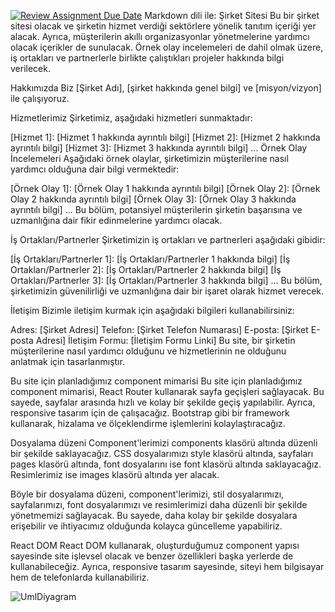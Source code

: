 [![Review Assignment Due Date](https://classroom.github.com/assets/deadline-readme-button-24ddc0f5d75046c5622901739e7c5dd533143b0c8e959d652212380cedb1ea36.svg)](https://classroom.github.com/a/QA5O9x4M)
Markdown dili ile:
Şirket Sitesi
Bu bir şirket sitesi olacak ve şirketin hizmet verdiği sektörlere yönelik tanıtım içeriği yer alacak. Ayrıca, müşterilerin akıllı organizasyonlar yönetmelerine yardımcı olacak içerikler de sunulacak. Örnek olay incelemeleri de dahil olmak üzere, iş ortakları ve partnerlerle birlikte çalıştıkları projeler hakkında bilgi verilecek.

Hakkımızda
Biz [Şirket Adı], [şirket hakkında genel bilgi] ve [misyon/vizyon] ile çalışıyoruz.

Hizmetlerimiz
Şirketimiz, aşağıdaki hizmetleri sunmaktadır:

[Hizmet 1]: [Hizmet 1 hakkında ayrıntılı bilgi]
[Hizmet 2]: [Hizmet 2 hakkında ayrıntılı bilgi]
[Hizmet 3]: [Hizmet 3 hakkında ayrıntılı bilgi]
...
Örnek Olay İncelemeleri
Aşağıdaki örnek olaylar, şirketimizin müşterilerine nasıl yardımcı olduğuna dair bilgi vermektedir:

[Örnek Olay 1]: [Örnek Olay 1 hakkında ayrıntılı bilgi]
[Örnek Olay 2]: [Örnek Olay 2 hakkında ayrıntılı bilgi]
[Örnek Olay 3]: [Örnek Olay 3 hakkında ayrıntılı bilgi]
...
Bu bölüm, potansiyel müşterilerin şirketin başarısına ve uzmanlığına dair fikir edinmelerine yardımcı olacak.

İş Ortakları/Partnerler
Şirketimizin iş ortakları ve partnerleri aşağıdaki gibidir:

[İş Ortakları/Partnerler 1]: [İş Ortakları/Partnerler 1 hakkında bilgi]
[İş Ortakları/Partnerler 2]: [İş Ortakları/Partnerler 2 hakkında bilgi]
[İş Ortakları/Partnerler 3]: [İş Ortakları/Partnerler 3 hakkında bilgi]
...
Bu bölüm, şirketimizin güvenilirliği ve uzmanlığına dair bir işaret olarak hizmet verecek.

İletişim
Bizimle iletişim kurmak için aşağıdaki bilgileri kullanabilirsiniz:

Adres: [Şirket Adresi]
Telefon: [Şirket Telefon Numarası]
E-posta: [Şirket E-posta Adresi]
İletişim Formu: [İletişim Formu Linki]
Bu site, bir şirketin müşterilerine nasıl yardımcı olduğunu ve hizmetlerinin ne olduğunu anlatmak için tasarlanmıştır.

Bu site için planladığımız component mimarisi
Bu site için planladığımız component mimarisi, React Router kullanarak sayfa geçişleri sağlayacak. Bu sayede, sayfalar arasında hızlı ve kolay bir şekilde geçiş yapılabilir. Ayrıca, responsive tasarım için de çalışacağız. Bootstrap gibi bir framework kullanarak, hizalama ve ölçeklendirme işlemlerini kolaylaştıracağız.

Dosyalama düzeni
Component'lerimizi components klasörü altında düzenli bir şekilde saklayacağız. CSS dosyalarımızı style klasörü altında, sayfaları pages klasörü altında, font dosyalarını ise font klasörü altında saklayacağız. Resimlerimiz ise images klasörü altında yer alacak.

Böyle bir dosyalama düzeni, component'lerimizi, stil dosyalarımızı, sayfalarımızı, font dosyalarımızı ve resimlerimizi daha düzenli bir şekilde yönetmemizi sağlayacak. Bu sayede, daha kolay bir şekilde dosyalara erişebilir ve ihtiyacımız olduğunda kolayca güncelleme yapabiliriz.

React DOM
React DOM kullanarak, oluşturduğumuz component yapısı sayesinde site işlevsel olacak ve benzer özellikleri başka yerlerde de kullanabileceğiz. Ayrıca, responsive tasarım sayesinde, siteyi hem bilgisayar hem de telefonlarda kullanabiliriz.

![UmlDiyagram](https://user-images.githubusercontent.com/117825718/235891081-b192ba99-6a78-484b-abed-06ffc2cf81fb.png)

